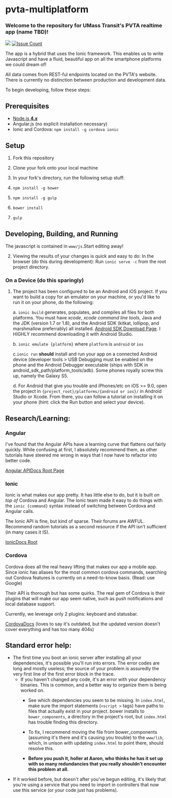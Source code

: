# pvta-multiplatform 

### Welcome to the repository for UMass Transit's PVTA realtime app (name TBD)!

<a href="https://codeclimate.com/github/umts/pvta-multiplatform"><img src="https://codeclimate.com/github/umts/pvta-multiplatform/badges/gpa.svg" /></a>
[![Issue Count](https://codeclimate.com/github/umts/pvta-multiplatform/badges/issue_count.svg)](https://codeclimate.com/github/umts/pvta-multiplatform)

The app is a hybrid that uses the Ionic framework. This enables us to write Javascript
and have a fluid, beautiful app on all the smartphone platforms we could dream of!

All data comes from REST-ful endpoints located on the PVTA's website.  There is currently 
no distinction between production and development data.

To begin developing, follow these steps:

## Prerequisites
- [Node.js <b>4.x</b>](https://nodejs.org/en/)
- Angular.js (no explicit installation necessary)
- Ionic and Cordova: `npm install -g cordova ionic`

## Setup

1. Fork this repository

1. Clone your fork onto your local machine

1. In your fork's directory, run the following setup stuff:
  1. `npm install -g bower`
  1. `npm install -g gulp`
  1. `bower install`
  1. `gulp`

## Developing, Building, and Running

The javascript is contained in `www/js`.Start editing away!

2. Viewing the results of your changes is quick and easy to do:
   In the browser (do this during development):
   Run `ionic serve -c` from the root project directory.

### On a Device (do this sparingly)

1. The project has been configured to be an Android and iOS project.  If you want to build a
   copy for an emulator on your machine, or you'd like to run it on your phone, do the following:

   a. `ionic build` generates, populates, and compiles all files for both platforms.  You must have
      *xcode*, *xcode command line tools*, Java and the JDK (version 1.7 or 1.8),
      and the Android SDK (kitkat, lollipop, and marshmallow preferrably) all installed.
      [Android SDK Download Page](http://developer.android.com/sdk/installing/index.html).
      I HIGHLY recommend downloading it with Android Studio.
   
   b. `ionic emulate {platform}` where `platform` is `android` or `ios`
   
   c.`ionic run` **should** install and run your app on a connected Android device
      (developer tools > USB Debugging must be enabled on the phone and the Android Debugger executable
      (ships with SDK in android_sdk_path/platform_tools/adb).
   Some phones royally screw this up, namely the Galaxy S5.
   
   d. For Android that give you trouble and iPhones/etc on iOS >= 9.0, open the project in
      `{project_root}/platforms/{android or ios}/` in Android Studio or Xcode. 
      From there, you can follow a tutorial on installing it on your phone
      (hint: click the Run button and select your device).

## Research/Learning:

### Angular

I've found that the Angular APIs have a learning curve that flattens out fairly quickly.
While confusing at first, I absolutely recommend them, as other tutorials have steered me
wrong in ways that I now have to refactor into better code.

[Angular APIDocs Root Page](https://docs.angularjs.org/api)

### Ionic

Ionic is what makes our app pretty.  It has little else to do, but it is built *on top of* Cordova and Angular.
The Ionic team made it easy to do things with the `ionic {command}` syntax instead of switching between
Cordova and Angular calls.

The Ionic API is fine, but kind of sparse.  Their forums are AWFUL. 
Recommend random tutorials as a second resource if the API isn't sufficient (in many cases it IS).

[IonicDocs Root](http://ionicframework.com/docs/)

### Cordova

Cordova does all the real heavy lifting that makes our app a mobile app. Since ionic has aliases for the most
common cordova commands, searching out Cordova features is currently on a need-to-know basis.  (Read: use Google)

Their API is thorough but has some quirks.  The real gem of Cordova is their plugins that will make our app
seem native, such as push notifications and local database support.  

Currently, we leverage only 2 plugins: keyboard and statusbar.

[CordovaDocs](https://cordova.apache.org/docs/en/5.0.0/) (loves to say it's outdated, but the updated version
doesn't cover everything and has too many 404s)

## Standard error help:

- The first time you boot an ionic server after installing all your dependencies, it's possible you'll run into errors.
The error codes are long and mostly useless; the source of your problem is assuredly the very first line of the first error block in the trace.
  - If you haven't changed any code, it's an error with your dependency binaries.
    This is common, and a better way to organize them is being worked on.  
    - See which dependencies you seem to be missing.  In `index.html`, make sure the import statements (`<script >` tags) have paths
      to files that actually exist in your project.  bower installs to `bower_components`, a directory in the
      project's root, but `index.html` has trouble finding this directory.
    - To fix, I recommend moving the file from bower_components (assuming it's there and it's causing you trouble) to the
      `www/lib`, which, in unison with updating `index.html` to point there, should resolve this.  
    
    - **Before you push it, holler at Aaron, who thinks he has it set up with so many redundancies that you really shouldn't encounter this problem at all.**
 - If it worked before, but doesn't after you've begun editing, it's likely that you're using a service that you need to import in controllers that now use
   this service (or your code just has problems).
